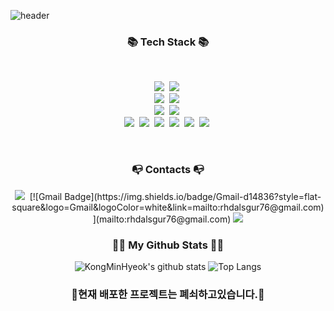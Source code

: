![header](https://capsule-render.vercel.app/api?type=wave&color=auto&height=300&section=header&text=My%20Github%20Profile&fontSize=70)
 <br/>
  
<h3 align="center">📚 Tech Stack 📚</h3>
  
 <br/>
  
<p align="center">
  <img src="https://img.shields.io/badge/Java-007396?style=flat-square&logo=Java&logoColor=white"/></a>&nbsp
  <img src="https://img.shields.io/badge/Python-3766AB?style=flat-square&logo=Python&logoColor=white"/></a>&nbsp
  <br>
  <img src="https://img.shields.io/badge/Javascript-ffb13b?style=flat-square&logo=javascript&logoColor=white"/></a>&nbsp
  <img src="https://img.shields.io/badge/vuejs-%2335495e.svg?style=flat-square&logo=vuedotjs&logoColor=%234FC08D"/></a>&nbsp
  <br>
  <img src="https://img.shields.io/badge/SpringBoot-6DB33F?style=flat-square&logo=SpringBoot&logoColor=white"/></a>&nbsp 
  <img src="https://img.shields.io/badge/Node.js-339933?style=flat-square&logo=Node.js&logoColor=white"/></a>&nbsp
  <br>
  <img src="https://img.shields.io/badge/Mysql-E6B91E?style=flat-square&logo=MySql&logoColor=white"/></a>&nbsp 
  <img src="https://img.shields.io/badge/AWS-232F3E?style=flat-square&logo=AmazonAWS&logoColor=white"/></a>&nbsp
  <img src="https://img.shields.io/badge/FileZilla-BF0000?style=flat-square&logo=FileZilla&logoColor=white"/></a>&nbsp
  <img src="https://img.shields.io/badge/EclipseIDE-2C2255?style=flat-square&logo=EclipseIDE&logoColor=white"/></a>&nbsp 
  <img src="https://img.shields.io/badge/V%20S%20Code-0078d7.svg?style=flat-square&logo=visual-studio-code&logoColor=white"/></a>&nbsp
  <img src="https://img.shields.io/badge/Git-F05032.svg?&style=flat-square&logo=Git&logoColor=white"/></a>&nbsp
  <br>

</p>
   <br/>
<h3 align="center">📭 Contacts 📭</h3>
<div align="center">
  <img src="https://img.shields.io/badge/Slack-4A154B?style=flat-square&logo=slack&logoColor=white"/></a>&nbsp 
  [![Gmail Badge](https://img.shields.io/badge/Gmail-d14836?style=flat-square&logo=Gmail&logoColor=white&link=mailto:rhdalsgur76@gmail.com)](mailto:rhdalsgur76@gmail.com)
 <a href="https://min0407.tistory.com/"><img src="https://img.shields.io/badge/BLOG-000000?style=flat-square&logo=Tistory&logoColor=white"/></a>
</div>

<h3 align="center">👩‍💻 My Github Stats 👩‍💻</h3>
<div align="center">

![KongMinHyeok's github stats](https://github-readme-stats.vercel.app/api?username=KongMinHyeok&show_icons=true&theme=tokyonight)
 ![Top Langs](https://github-readme-stats.vercel.app/api/top-langs/?username=KongMinHyeok&layout=compact&theme=tokyonight)
</div>

<h3 align="center">🎨현재 배포한 프로젝트는 폐쇠하고있습니다.🎨</h3>
<!--
**KongMinHyeok/KongMinHyeok** is a ✨ _special_ ✨ repository because its `README.md` (this file) appears on your GitHub profile.

Here are some ideas to get you started:

- 🔭 I’m currently working on ...
- 🌱 I’m currently learning ...
- 👯 I’m looking to collaborate on ...
- 🤔 I’m looking for help with ...
- 💬 Ask me about ...
- 📫 How to reach me: ...
- 😄 Pronouns: ...
- ⚡ Fun fact: ...
-->

